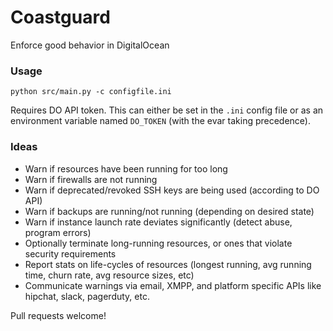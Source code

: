 # Coastguard
Enforce good behavior in DigitalOcean

### Usage
```
python src/main.py -c configfile.ini
```

Requires DO API token. This can either be set in the `.ini` config file or as an environment variable named `DO_TOKEN` (with the evar taking precedence). 

### Ideas
- Warn if resources have been running for too long
- Warn if firewalls are not running
- Warn if deprecated/revoked SSH keys are being used (according to DO API)
- Warn if backups are running/not running (depending on desired state)
- Warn if instance launch rate deviates significantly (detect abuse, program errors)
- Optionally terminate long-running resources, or ones that violate security requirements
- Report stats on life-cycles of resources (longest running, avg running time, churn rate, avg resource sizes, etc)
- Communicate warnings via email, XMPP, and platform specific APIs like hipchat, slack, pagerduty, etc.

Pull requests welcome!
